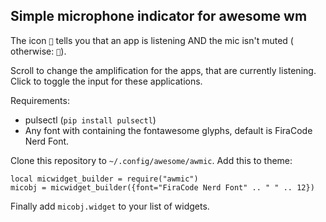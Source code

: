 ## Simple microphone indicator for awesome wm

The icon `` tells you that an app is listening AND the mic isn't muted ( otherwise: ``).

Scroll to change the amplification for the apps, that are currently listening.
Click to toggle the input for these applications.

Requirements:
- pulsectl (`pip install pulsectl`)
- Any font with containing the fontawesome glyphs, default is FiraCode Nerd Font.

Clone this repository to `~/.config/awesome/awmic`.
Add this to theme:
```
local micwidget_builder = require("awmic")
micobj = micwidget_builder({font="FiraCode Nerd Font" .. " " .. 12})
```
Finally add `micobj.widget` to your list of widgets.

